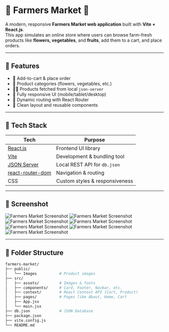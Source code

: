 # 🥕 Farmers Market 🌽

A modern, responsive **Farmers Market web application** built with **Vite + React.js**.  
This app simulates an online store where users can browse farm-fresh products like **flowers, vegetables**, and **fruits**, add them to a cart, and place orders.

---

## 🚀 Features

- 🛒 Add-to-cart & place order
- 🌻 Product categories (flowers, vegetables, etc.)
- 🧑‍🌾 Products fetched from local `json-server`
- 📱 Fully responsive UI (mobile/tablet/desktop)
- 🔄 Dynamic routing with React Router
- 💚 Clean layout and reusable components

---

## 🧰 Tech Stack

| Tech                                                   | Purpose                        |
| ------------------------------------------------------ | ------------------------------ |
| [React.js](https://reactjs.org/)                       | Frontend UI library            |
| [Vite](https://vitejs.dev/)                            | Development & bundling tool    |
| [JSON Server](https://github.com/typicode/json-server) | Local REST API for `db.json`   |
| [react-router-dom](https://reactrouter.com/)           | Navigation & routing           |
| CSS                                                    | Custom styles & responsiveness |

---

## 📸 Screenshot

![Farmers Market Screenshot](.images/home.png)
![Farmers Market Screenshot](.images/product.png)
![Farmers Market Screenshot](.images/contact.png)
![Farmers Market Screenshot](.images/cart.png)
![Farmers Market Screenshot](.images/signin.png)
![Farmers Market Screenshot](.images/about.png)
![Farmers Market Screenshot](.images/order.png)


---

## 📂 Folder Structure

```bash
farmers-market/
├── public/
│   └── Images          # Product images
├── src/
│   ├── assets/         # Images & fonts
│   ├── components/     # Card, Footer, Navbar, etc.
│   ├── context/        # React Context API (Cart, Product)
│   ├── pages/          # Pages like About, Home, Cart
│   ├── App.jsx
│   └── main.jsx
├── db.json             # JSON Database
├── package.json
├── vite.config.js
└── README.md

```
